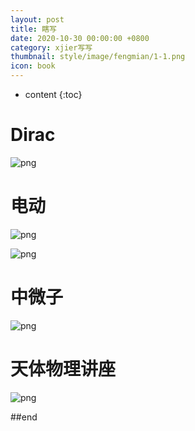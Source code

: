 ```yaml
---
layout: post
title: 瞎写
date: 2020-10-30 00:00:00 +0800
category: xjier写写
thumbnail: style/image/fengmian/1-1.png
icon: book
---
```


* content
{:toc}

# Dirac


![png](\myPage\style\image\Dirac.png)

# 电动

![png](\myPage\style\image\力学复习提纲_长图0.png)

![png](\myPage\style\image\电场规范_长图0.png)

# 中微子

![png](\myPage\style\image\neutrino.png)

# 天体物理讲座

![png](\myPage\style\image\天体物理讲座.png)


##end














